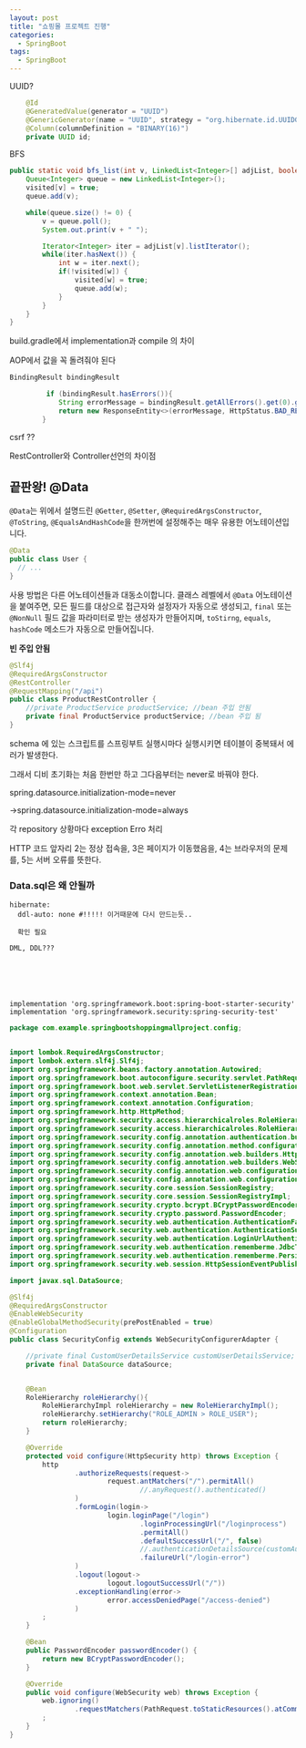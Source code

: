 ```yaml
---
layout: post
title: "쇼핑몰 프로젝트 진행"
categories:
  - SpringBoot
tags:
  - SpringBoot
---
```



UUID?

```java
    @Id
    @GeneratedValue(generator = "UUID")
    @GenericGenerator(name = "UUID", strategy = "org.hibernate.id.UUIDGenerator")
    @Column(columnDefinition = "BINARY(16)")
    private UUID id;
```



BFS

```java
public static void bfs_list(int v, LinkedList<Integer>[] adjList, boolean[] visited) {
	Queue<Integer> queue = new LinkedList<Integer>();
	visited[v] = true;
	queue.add(v);

	while(queue.size() != 0) {
		v = queue.poll();
		System.out.print(v + " ");

		Iterator<Integer> iter = adjList[v].listIterator();
		while(iter.hasNext()) {
			int w = iter.next();
			if(!visited[w]) {
				visited[w] = true;
				queue.add(w);
			}
		}
	}
}
```





build.gradle에서 implementation과 compile 의 차이


AOP에서 값을 꼭 돌려줘야 된다






```java
BindingResult bindingResult

         if (bindingResult.hasErrors()){
            String errorMessage = bindingResult.getAllErrors().get(0).getDefaultMessage();
            return new ResponseEntity<>(errorMessage, HttpStatus.BAD_REQUEST);
        }
```



csrf ??

RestController와 Controller선언의 차이점



## 끝판왕! @Data

`@Data`는 위에서 설명드린 `@Getter`, `@Setter`, `@RequiredArgsConstructor`, `@ToString`, `@EqualsAndHashCode`을 한꺼번에 설정해주는 매우 유용한 어노테이션입니다.

```java
@Data
public class User {
  // ...
}
```

사용 방법은 다른 어노테이션들과 대동소이합니다. 클래스 레벨에서 `@Data` 어노테이션을 붙여주면, 모든 필드를 대상으로 접근자와 설정자가 자동으로 생성되고, `final` 또는 `@NonNull` 필드 값을 파라미터로 받는 생성자가 만들어지며, `toStirng`, `equals`, `hashCode` 메소드가 자동으로 만들어집니다.



**빈 주입 안됨**

```java
@Slf4j
@RequiredArgsConstructor
@RestController
@RequestMapping("/api")
public class ProductRestController {
	//private ProductService productService; //bean 주입 안됨
    private final ProductService productService; //bean 주입 됨
}
```



schema 에 있는 스크립트를 스프링부트 실행시마다 실행시키면 테이블이 중복돼서 에러가 발생한다.

그래서 디비 초기화는 처음 한번만 하고 그다음부터는 never로 바꿔야 한다.



spring.datasource.initialization-mode=never



->spring.datasource.initialization-mode=always


각 repository  상황마다 exception Erro 처리

HTTP 코드 앞자리 2는 정상 접속을, 3은 페이지가 이동했음을, 4는 브라우저의 문제를, 5는 서버 오류를 뜻한다.


### Data.sql은 왜 안될까

    hibernate:
      ddl-auto: none #!!!!! 이거때문에 다시 만드는듯..

	  확인 필요

    DML, DDL???






    implementation 'org.springframework.boot:spring-boot-starter-security'
    implementation 'org.springframework.security:spring-security-test'

```java
package com.example.springbootshoppingmallproject.config;


import lombok.RequiredArgsConstructor;
import lombok.extern.slf4j.Slf4j;
import org.springframework.beans.factory.annotation.Autowired;
import org.springframework.boot.autoconfigure.security.servlet.PathRequest;
import org.springframework.boot.web.servlet.ServletListenerRegistrationBean;
import org.springframework.context.annotation.Bean;
import org.springframework.context.annotation.Configuration;
import org.springframework.http.HttpMethod;
import org.springframework.security.access.hierarchicalroles.RoleHierarchy;
import org.springframework.security.access.hierarchicalroles.RoleHierarchyImpl;
import org.springframework.security.config.annotation.authentication.builders.AuthenticationManagerBuilder;
import org.springframework.security.config.annotation.method.configuration.EnableGlobalMethodSecurity;
import org.springframework.security.config.annotation.web.builders.HttpSecurity;
import org.springframework.security.config.annotation.web.builders.WebSecurity;
import org.springframework.security.config.annotation.web.configuration.EnableWebSecurity;
import org.springframework.security.config.annotation.web.configuration.WebSecurityConfigurerAdapter;
import org.springframework.security.core.session.SessionRegistry;
import org.springframework.security.core.session.SessionRegistryImpl;
import org.springframework.security.crypto.bcrypt.BCryptPasswordEncoder;
import org.springframework.security.crypto.password.PasswordEncoder;
import org.springframework.security.web.authentication.AuthenticationFailureHandler;
import org.springframework.security.web.authentication.AuthenticationSuccessHandler;
import org.springframework.security.web.authentication.LoginUrlAuthenticationEntryPoint;
import org.springframework.security.web.authentication.rememberme.JdbcTokenRepositoryImpl;
import org.springframework.security.web.authentication.rememberme.PersistentTokenRepository;
import org.springframework.security.web.session.HttpSessionEventPublisher;

import javax.sql.DataSource;

@Slf4j
@RequiredArgsConstructor
@EnableWebSecurity
@EnableGlobalMethodSecurity(prePostEnabled = true)
@Configuration
public class SecurityConfig extends WebSecurityConfigurerAdapter {

    //private final CustomUserDetailsService customUserDetailsService;
    private final DataSource dataSource;


    @Bean
    RoleHierarchy roleHierarchy(){
        RoleHierarchyImpl roleHierarchy = new RoleHierarchyImpl();
        roleHierarchy.setHierarchy("ROLE_ADMIN > ROLE_USER");
        return roleHierarchy;
    }

    @Override
    protected void configure(HttpSecurity http) throws Exception {
        http
                .authorizeRequests(request->
                        request.antMatchers("/").permitAll()
                                //.anyRequest().authenticated()
                )
                .formLogin(login->
                        login.loginPage("/login")
                                .loginProcessingUrl("/loginprocess")
                                .permitAll()
                                .defaultSuccessUrl("/", false)
                                //.authenticationDetailsSource(customAuthDetail)
                                .failureUrl("/login-error")
                )
                .logout(logout->
                        logout.logoutSuccessUrl("/"))
                .exceptionHandling(error->
                        error.accessDeniedPage("/access-denied")
                )
        ;
    }

    @Bean
    public PasswordEncoder passwordEncoder() {
        return new BCryptPasswordEncoder();
    }

    @Override
    public void configure(WebSecurity web) throws Exception {
        web.ignoring()
                .requestMatchers(PathRequest.toStaticResources().atCommonLocations())
        ;
    }
}

```
